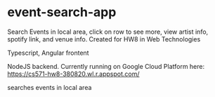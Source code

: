 # event-search-app

Search Events in local area, click on row to see more, view artist info, spotify link, and venue info. 
Created for HW8 in Web Technologies

Typescript, Angular frontent

NodeJS backend. Currently running on Google Cloud Platform here: https://cs571-hw8-380820.wl.r.appspot.com/

searches events in local area
